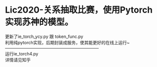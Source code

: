 # Lic2020-关系抽取比赛，使用Pytorch实现苏神的模型。
更新了ie_torch_ycy.py 跟 token_func.py<br>
利用纯pytorch实现，后期封装成服务，使其能更好的在线上运行~<br>
——————————————————————<br>
运行ie_torch4.py  
详情请见知乎  

